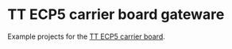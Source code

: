# TT ECP5 carrier board gateware

Example projects for the [TT ECP5 carrier board](https://github.com/MichaelBell/tt-ecp5-cb).
